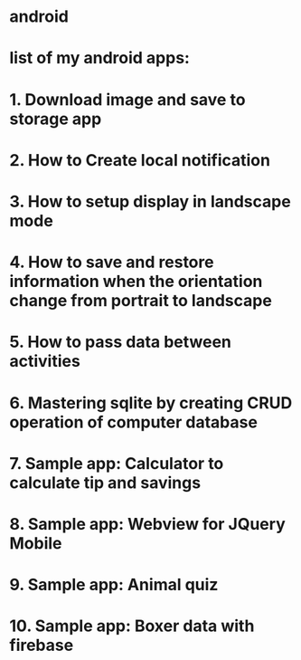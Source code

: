 # android
# list of my android apps:
# 1. Download image and save to storage app
# 2. How to Create local notification 
# 3. How to setup display in landscape mode
# 4. How to save and restore information when the orientation change from portrait to landscape
# 5. How to pass data between activities
# 6. Mastering sqlite by creating CRUD operation of computer database
# 7. Sample app: Calculator to calculate tip and savings
# 8. Sample app: Webview for JQuery Mobile
# 9. Sample app: Animal quiz 
# 10. Sample app: Boxer data with firebase
